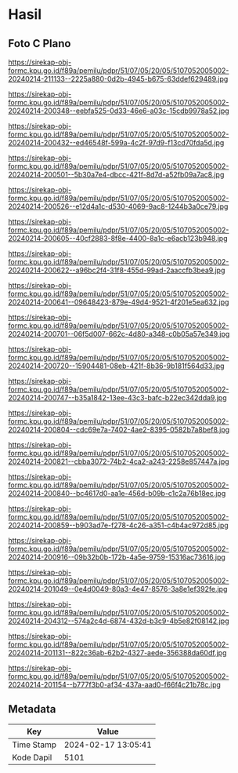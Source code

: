 # Hasil

## Foto C Plano

https://sirekap-obj-formc.kpu.go.id/f89a/pemilu/pdpr/51/07/05/20/05/5107052005002-20240214-211133--2225a880-0d2b-4945-b675-63ddef629489.jpg

https://sirekap-obj-formc.kpu.go.id/f89a/pemilu/pdpr/51/07/05/20/05/5107052005002-20240214-200348--eebfa525-0d33-46e6-a03c-15cdb9978a52.jpg

https://sirekap-obj-formc.kpu.go.id/f89a/pemilu/pdpr/51/07/05/20/05/5107052005002-20240214-200432--ed46548f-599a-4c2f-97d9-f13cd70fda5d.jpg

https://sirekap-obj-formc.kpu.go.id/f89a/pemilu/pdpr/51/07/05/20/05/5107052005002-20240214-200501--5b30a7e4-dbcc-421f-8d7d-a52fb09a7ac8.jpg

https://sirekap-obj-formc.kpu.go.id/f89a/pemilu/pdpr/51/07/05/20/05/5107052005002-20240214-200526--e12d4a1c-d530-4069-9ac8-1244b3a0ce79.jpg

https://sirekap-obj-formc.kpu.go.id/f89a/pemilu/pdpr/51/07/05/20/05/5107052005002-20240214-200605--40cf2883-8f8e-4400-8a1c-e6acb123b948.jpg

https://sirekap-obj-formc.kpu.go.id/f89a/pemilu/pdpr/51/07/05/20/05/5107052005002-20240214-200622--a96bc2f4-31f8-455d-99ad-2aaccfb3bea9.jpg

https://sirekap-obj-formc.kpu.go.id/f89a/pemilu/pdpr/51/07/05/20/05/5107052005002-20240214-200641--09648423-879e-49d4-9521-4f201e5ea632.jpg

https://sirekap-obj-formc.kpu.go.id/f89a/pemilu/pdpr/51/07/05/20/05/5107052005002-20240214-200701--06f5d007-662c-4d80-a348-c0b05a57e349.jpg

https://sirekap-obj-formc.kpu.go.id/f89a/pemilu/pdpr/51/07/05/20/05/5107052005002-20240214-200720--15904481-08eb-421f-8b36-9b181f564d33.jpg

https://sirekap-obj-formc.kpu.go.id/f89a/pemilu/pdpr/51/07/05/20/05/5107052005002-20240214-200747--b35a1842-13ee-43c3-bafc-b22ec342dda9.jpg

https://sirekap-obj-formc.kpu.go.id/f89a/pemilu/pdpr/51/07/05/20/05/5107052005002-20240214-200804--cdc69e7a-7402-4ae2-8395-0582b7a8bef8.jpg

https://sirekap-obj-formc.kpu.go.id/f89a/pemilu/pdpr/51/07/05/20/05/5107052005002-20240214-200821--cbba3072-74b2-4ca2-a243-2258e857447a.jpg

https://sirekap-obj-formc.kpu.go.id/f89a/pemilu/pdpr/51/07/05/20/05/5107052005002-20240214-200840--bc4617d0-aa1e-456d-b09b-c1c2a76b18ec.jpg

https://sirekap-obj-formc.kpu.go.id/f89a/pemilu/pdpr/51/07/05/20/05/5107052005002-20240214-200859--b903ad7e-f278-4c26-a351-c4b4ac972d85.jpg

https://sirekap-obj-formc.kpu.go.id/f89a/pemilu/pdpr/51/07/05/20/05/5107052005002-20240214-200916--09b32b0b-172b-4a5e-9759-15316ac73616.jpg

https://sirekap-obj-formc.kpu.go.id/f89a/pemilu/pdpr/51/07/05/20/05/5107052005002-20240214-201049--0e4d0049-80a3-4e47-8576-3a8e1ef392fe.jpg

https://sirekap-obj-formc.kpu.go.id/f89a/pemilu/pdpr/51/07/05/20/05/5107052005002-20240214-204312--574a2c4d-6874-432d-b3c9-4b5e82f08142.jpg

https://sirekap-obj-formc.kpu.go.id/f89a/pemilu/pdpr/51/07/05/20/05/5107052005002-20240214-201131--822c36ab-62b2-4327-aede-356388da60df.jpg

https://sirekap-obj-formc.kpu.go.id/f89a/pemilu/pdpr/51/07/05/20/05/5107052005002-20240214-201154--b777f3b0-af34-437a-aad0-f66f4c21b78c.jpg


## Metadata

| Key        | Value               |
| ---------- | ------------------- |
| Time Stamp | 2024-02-17 13:05:41 |
| Kode Dapil | 5101                |



